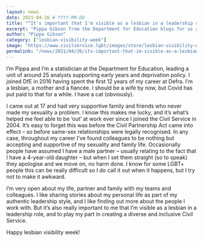 ```yaml
---
layout: news
date: 2021-04-26 # YYYY-MM-DD 
title: "“It's important that I'm visible as a lesbian in a leadership role”"
excerpt: "Pippa Gibson from the Department for Education blogs for us about her experience as a lesbian, as we kick off Lesbian Visibility Week."
author: "Pippa Gibson"
category: ["lesbian-visibility-week"]
image: "https://www.civilservice.lgbt/images/store/lesbian-visibility-week/20200426-pippa.png"
permalink: "/news/2021/04/26/its-important-that-im-visible-as-a-lesbian-in-a-leadership-role"
---
```


I’m Pippa and I’m a statistician at the Department for Education, leading a unit of around 25 analysts supporting early years and deprivation policy. I joined DfE in 2016 having spent the first 12 years of my career at Defra. I’m a lesbian, a mother and a fiancée. I should be a wife by now, but Covid has put paid to that for a while. I have a cat (obviously).

I came out at 17 and had very supportive family and friends who never made my sexuality a problem. I know this makes me lucky, and it’s what’s helped me feel able to be ‘out’ at work ever since I joined the Civil Service in 2004. It’s easy to forget this was before the Civil Partnership Act came into effect – so before same-sex relationships were legally recognised. In any case, throughout my career I’ve found colleagues to be nothing but accepting and supportive of my sexuality and family life. Occasionally people have assumed I have a male partner – usually relating to the fact that I have a 4-year-old daughter – but when I set them straight (so to speak) they apologise and we move on, no harm done. I know for some LGBT+ people this can be really difficult so I do call it out when it happens, but I try not to make it awkward.

I’m very open about my life, partner and family with my teams and colleagues. I like sharing stories about my personal life as part of my authentic leadership style, and I like finding out more about the people I work with. But it’s also really important to me that I’m visible as a lesbian in a leadership role, and to play my part in creating a diverse and inclusive Civil Service.

Happy lesbian visibility week!
